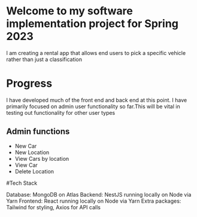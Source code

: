 # Welcome to my software implementation project for Spring 2023

I am creating a rental app that allows end users to pick a specific vehicle rather than just a classification

# Progress
I have developed much of the front end and back end at this point. I have primarily focused on admin user functionality so far.This will be vital in testing out functionality for other user types

## Admin functions
- New Car
- New Location
- View Cars by location
- View Car
- Delete Location

#Tech Stack

Database: MongoDB on Atlas
Backend: NestJS running locally on Node via Yarn
Frontend: React running locally on Node via Yarn
Extra packages: Tailwind for styling, Axios for API calls
